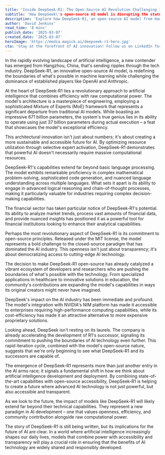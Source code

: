 ```yaml
---
title: 'Inside DeepSeek-R1: The Open-Source AI Revolution Challenging Industry Giants'
subtitle: 'How DeepSeek\'s open-source AI model is disrupting the status quo'
description: 'Explore how DeepSeek-R1, an open-source AI model from Hangzhou, is redefining AI development with its innovative Mixture of Experts framework, challenging giants like OpenAI. Discover its efficiency, applications, and the vibrant community driving its evolution.'
author: 'David Jenkins'
read_time: '8 mins'
publish_date: '2025-03-07'
created_date: '2025-03-07'
heroImage: 'https://media.magick.ai/deepseek-r1-hero.jpg'
cta: 'Stay at the forefront of AI innovation! Follow us on LinkedIn for exclusive insights into groundbreaking developments like DeepSeek-R1 and be part of the conversation shaping the future of artificial intelligence.'
---
```


In the rapidly evolving landscape of artificial intelligence, a new contender has emerged from Hangzhou, China, that's sending ripples through the tech industry. DeepSeek-R1, an innovative open-source AI model, is redefining the boundaries of what's possible in machine learning while challenging the dominance of established players like OpenAI and Anthropic.

At the heart of DeepSeek-R1 lies a revolutionary approach to artificial intelligence that combines efficiency with raw computational power. The model's architecture is a masterpiece of engineering, employing a sophisticated Mixture of Experts (MoE) framework that represents a significant departure from traditional AI models. While boasting an impressive 671 billion parameters, the system's true genius lies in its ability to operate using just 37 billion parameters during actual execution – a feat that showcases the model's exceptional efficiency.

This architectural innovation isn't just about numbers; it's about creating a more sustainable and accessible future for AI. By optimizing resource utilization through selective expert activation, DeepSeek-R1 demonstrates that powerful AI doesn't necessarily require massive computational resources.

DeepSeek-R1's capabilities extend far beyond basic language processing. The model exhibits remarkable proficiency in complex mathematical problem-solving, sophisticated code generation, and nuanced language understanding across multiple languages. What sets it apart is its ability to engage in advanced logical reasoning and chain-of-thought processes, making it particularly valuable for industries requiring complex decision-making capabilities.

The financial sector has taken particular notice of DeepSeek-R1's potential. Its ability to analyze market trends, process vast amounts of financial data, and provide nuanced insights has positioned it as a powerful tool for financial institutions looking to enhance their analytical capabilities.

Perhaps the most revolutionary aspect of DeepSeek-R1 is its commitment to open-source principles. Released under the MIT license, the model represents a bold challenge to the closed-source paradigm that has dominated the AI industry. This openness isn't just about transparency; it's about democratizing access to cutting-edge AI technology.

The decision to make DeepSeek-R1 open-source has already catalyzed a vibrant ecosystem of developers and researchers who are pushing the boundaries of what's possible with the technology. From specialized applications in healthcare to innovative solutions in education, the community's contributions are expanding the model's capabilities in ways its original creators might never have imagined.

DeepSeek's impact on the AI industry has been immediate and profound. The model's integration with NVIDIA's NIM platform has made it accessible to enterprises requiring high-performance computing capabilities, while its cost-efficiency has made it an attractive alternative to more expensive proprietary solutions.

Looking ahead, DeepSeek isn't resting on its laurels. The company is already accelerating the development of R1's successor, signaling its commitment to pushing the boundaries of AI technology even further. This rapid iteration cycle, combined with the model's open-source nature, suggests that we're only beginning to see what DeepSeek-R1 and its successors are capable of.

The emergence of DeepSeek-R1 represents more than just another entry in the AI arms race; it signals a fundamental shift in how we think about artificial intelligence development and deployment. By combining state-of-the-art capabilities with open-source accessibility, DeepSeek-R1 is helping to create a future where advanced AI technology is not just powerful, but also accessible and transparent.

As we look to the future, the impact of models like DeepSeek-R1 will likely extend far beyond their technical capabilities. They represent a new paradigm in AI development – one that values openness, efficiency, and community contribution alongside raw computational power.

The story of DeepSeek-R1 is still being written, but its implications for the future of AI are clear. In a world where artificial intelligence increasingly shapes our daily lives, models that combine power with accessibility and transparency will play a crucial role in ensuring that the benefits of AI technology are widely shared and responsibly developed.